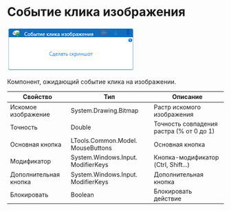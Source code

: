 # Событие клика изображения

![](<../../../../.gitbook/assets/image (879).png>)



Компонент, ожидающий событие клика на изображении.

| Свойство              | Тип                                | Описание                                 |
| --------------------- | ---------------------------------- | ---------------------------------------- |
| Искомое изображение   | System.Drawing.Bitmap              | Растр искомого изображения               |
| Точность              | Double                             | Точность совпадения растра (% от 0 до 1) |
| Основная кнопка       | LTools.Common.Model. MouseButtons  | Основная кнопка                          |
| Модификатор           | System.Windows.Input. ModifierKeys | Кнопка-модификатор (Ctrl, Shift...)      |
| Дополнительная кнопка | System.Windows.Input. ModifierKeys | Дополнительная кнопка                    |
| Блокировать           | Boolean                            | Блокировать действие                     |
